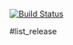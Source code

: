 [![Build Status](https://travis-ci.org/SVolkoff/list_release.svg?branch=master)](https://travis-ci.org/SVolkoff/list_release)

#list_release
